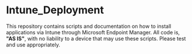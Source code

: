 # Intune_Deployment

This repository contains scripts and documentation on how to install applications via Intune through Microsoft Endpoint Manager. All code is, **"AS IS"**, with no liability to a device that may use these scripts. Please test and use appropriately. 
